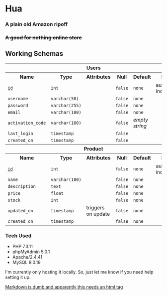 # Hua
### A plain old Amazon ripoff
### ~~A good for nothing online store~~

## Working Schemas
<!-- All this just so I could underline the primary key -->
<table>
<tr>
  <th colspan="6">Users</th>
</tr>
<tr>
  <th>Name</th><th>Type</th><th>Attributes</th>
  <th>Null</th><th>Default</th><th>Extra</th>
</tr>
<tr>
  <td><ins><code>id</code></ins></td>
  <td><code>int</code></td>
  <td></td>
  <td><code>false</code></td>
  <td><code>none</code></td>
  <td>auto increment</td>
</tr>
<tr>
  <td><code>username</code></td>
  <td><code>varchar(50)</code></td>
  <td></td>
  <td><code>false</code></td>
  <td><code>none</code></td>
  <td></td>
</tr>
<tr>
  <td><code>password</code></td>
  <td><code>varchar(255)</code></td>
  <td></td>
  <td><code>false</code></td>
  <td><code>none</code></td>
  <td></td>
</tr>
<tr>
  <td><code>email</code></td>
  <td><code>varchar(100)</code></td>
  <td></td>
  <td><code>false</code></td>
  <td><code>none</code></td>
  <td></td>
</tr>
<tr>
  <td><code>activation_code</code></td>
  <td><code>varchar(100)</code></td>
  <td></td>
  <td><code>false</code></td>
  <td><i>empty string</i></td>
  <td></td>
</tr>
<tr>
  <td><code>last_login</code></td>
  <td><code>timestamp</code></td>
  <td></td>
  <td><code>false</code></td>
  <td></td>
  <td></td>
</tr>
<tr>
  <td><code>created_on</code></td>
  <td><code>timestamp</code></td>
  <td></td>
  <td><code>false</code></td>
  <td></td>
  <td></td>
</tr>
<tr>
  <th colspan="6">Product</th>
</tr>
<tr>
  <th>Name</th><th>Type</th><th>Attributes</th>
  <th>Null</th><th>Default</th><th>Extra</th>
</tr>
<tr>
  <td><ins><code>id</code></ins></td>
  <td><code>int</code></td>
  <td></td>
  <td><code>false</code></td>
  <td><code>none</code></td>
  <td>auto increment</td>
</tr>
<tr>
  <td><code>name</code></td>
  <td><code>varchar(100)</code></td>
  <td></td>
  <td><code>false</code></td>
  <td><code>none</code></td>
  <td></td>
</tr>
<tr>
  <td><code>description</code></td>
  <td><code>text</code></td>
  <td></td>
  <td><code>false</code></td>
  <td><code>none</code></td>
  <td></td>
</tr>
<tr>
  <td><code>price</code></td>
  <td><code>float</code></td>
  <td></td>
  <td><code>false</code></td>
  <td><code>none</code></td>
  <td></td>
</tr>
<tr>
  <td><code>stock</code></td>
  <td><code>int</code></td>
  <td></td>
  <td><code>false</code></td>
  <td><code>none</code></td>
  <td></td>
</tr>
<tr>
  <td><code>updated_on</code></td>
  <td><code>timestamp</code></td>
  <td>triggers on update</td>
  <td><code>false</code></td>
  <td><code>none</code></td>
  <td></td>
</tr>
<tr>
  <td><code>created_on</code></td>
  <td><code>timestamp</code></td>
  <td></td>
  <td><code>false</code></td>
  <td><code>none</code></td>
  <td></td>
</tr>
</table>

### Tech Used
- PHP 7.3.11
- phpMyAdmin 5.0.1
- Apache/2.4.41
- MySQL 8.0.19

I'm currently only hosting it locally. So, just let me know if you need help setting it up.

[Markdown is dumb and apparently <ins>this</ins> needs an html tag](https://github.com/jch/html-pipeline/blob/master/lib/html/pipeline/sanitization_filter.rb)